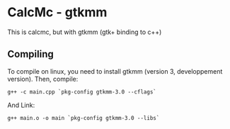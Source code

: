 # CalcMc - gtkmm
This is calcmc, but with gtkmm (gtk+ binding to c++)

## Compiling
To compile on linux, you need to install gtkmm (version 3, developpement version).
Then, compile: 
```
g++ -c main.cpp `pkg-config gtkmm-3.0 --cflags`
```
And Link:
```
g++ main.o -o main `pkg-config gtkmm-3.0 --libs`
```
